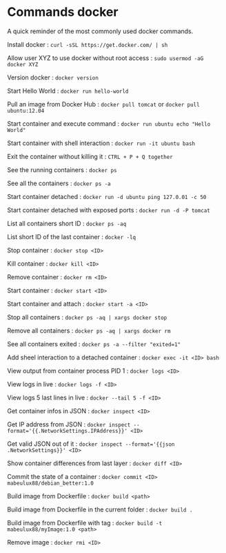 # Commands docker
A quick reminder of the most commonly used docker commands.

Install docker : `curl -sSL https://get.docker.com/ | sh`

Allow user XYZ to use docker without root access : `sudo usermod -aG docker XYZ`

Version docker : `docker version` 

Start Hello World : `docker run hello-world`

Pull an image from Docker Hub : `docker pull tomcat` or `docker pull ubuntu:12.04`

Start container and execute command : `docker run ubuntu echo "Hello World"`

Start container with shell interaction : `docker run -it ubuntu bash`

Exit the container without killing it : `CTRL + P + Q together`

See the running containers : `docker ps`

See all the containers : `docker ps -a`

Start container detached : `docker run -d ubuntu ping 127.0.01 -c 50`

Start container detached with exposed ports : `docker run -d -P tomcat`

List all containers short ID : `docker ps -aq`

List short ID of the last container : `docker -lq`

Stop container : `docker stop <ID>`

Kill container : `docker kill <ID>`

Remove container : `docker rm <ID>`

Start container : `docker start <ID>`

Start container and attach : `docker start -a <ID>`

Stop all containers : `docker ps -aq | xargs docker stop`

Remove all containers : `docker ps -aq | xargs docker rm`

See all containers exited : `docker ps -a --filter "exited=1"`

Add sheel interaction to a detached container : `docker exec -it <ID> bash`

View output from container process PID 1 : `docker logs <ID>`

View logs in live : `docker logs -f <ID>`

View logs 5 last lines in live : `docker --tail 5 -f <ID>`

Get container infos in JSON : `docker inspect <ID>`

Get IP address from JSON : `docker inspect --format='{{.NetworkSettings.IPAddress}}' <ID>`

Get valid JSON out of it : `docker inspect --format='{{json .NetworkSettings}}' <ID>`

Show container differences from last layer : `docker diff <ID>`

Commit the state of a container : `docker commit <ID> mabeulux88/debian_better:1.0`

Build image from Dockerfile : `docker build <path>`

Build image from Dockerfile in the current folder : `docker build .`

Build image from Dockerfile with tag : `docker build -t mabeulux88/myImage:1.0 <path>`

Remove image : `docker rmi <ID>`
